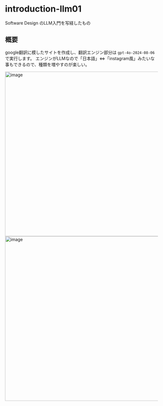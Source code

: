 # introduction-llm01
Software Design のLLM入門を写経したもの

## 概要
google翻訳に模したサイトを作成し、翻訳エンジン部分は `gpt-4o-2024-08-06` で実行します。
エンジンがLLMなので「日本語」⇔「instagram風」みたいな事もできるので、種類を増やすのが楽しい。

<img width="543" alt="image" src="https://github.com/user-attachments/assets/bd616bdf-5d2f-4202-8982-1a5a90116ddb">
<img width="543" alt="image" src="https://github.com/user-attachments/assets/6f9060c5-dc76-437f-a90b-3849ac3109a6">
